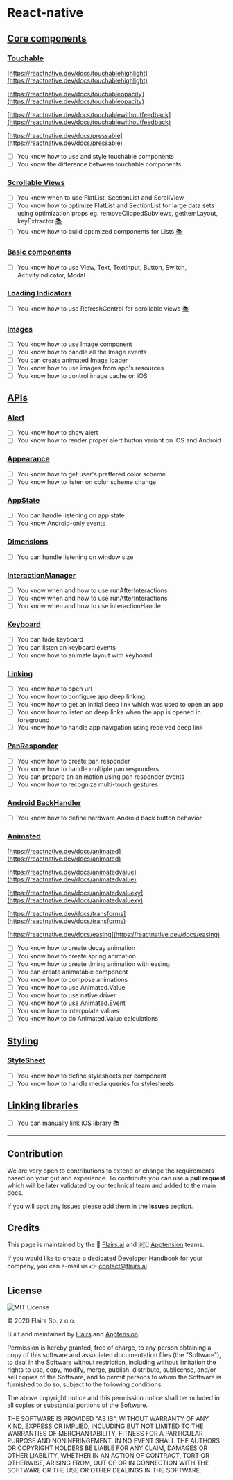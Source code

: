 React-native
============

[Core components](/Technical%20Stack/Mobile%20Developer/React-native.md#core-components)
----------------------------------------------------------------------------------------

### [Touchable](/Technical%20Stack/Mobile%20Developer/React-native.md#touchable)

[https://reactnative.dev/docs/touchablehighlight](https://reactnative.dev/docs/touchablehighlight)  
  
[https://reactnative.dev/docs/touchableopacity](https://reactnative.dev/docs/touchableopacity)  
  
[https://reactnative.dev/docs/touchablewithoutfeedback](https://reactnative.dev/docs/touchablewithoutfeedback)

  
[https://reactnative.dev/docs/pressable](https://reactnative.dev/docs/pressable)  

*   [ ] You know how to use and style touchable components
*   [ ] You know the difference between touchable components

### [Scrollable Views](/Technical%20Stack/Mobile%20Developer/React-native.md#scrollable-views)

*   [ ] You know when to use FlatList, SectionList and ScrollView
*   [ ] You know how to optimize FlatList and SectionList for large data sets using optimization props eg. removeClippedSubviews, getItemLayout, keyExtractor [:books:](https://reactnative.dev/docs/optimizing-flatlist-configuration)
*   [ ] You know how to build optimized components for Lists [:books:](https://reactnative.dev/docs/optimizing-flatlist-configuration)

### [Basic components](/Technical%20Stack/Mobile%20Developer/React-native.md#basic-components)

*   [ ] You know how to use View, Text, TextInput, Button, Switch, ActivityIndicator, Modal

### [Loading Indicators](/Technical%20Stack/Mobile%20Developer/React-native.md#loading-indicators)

*   [ ] You know how to use RefreshControl for scrollable views [:books:](https://reactnative.dev/docs/refreshcontrol)

### [Images](/Technical%20Stack/Mobile%20Developer/React-native.md#images)

*   [ ] You know how to use Image component
*   [ ] You know how to handle all the Image events
*   [ ] You can create animated Image loader
*   [ ] You know how to use images from app's resources
*   [ ] You know how to control image cache on iOS

[APIs](/Technical%20Stack/Mobile%20Developer/React-native.md#apis)
------------------------------------------------------------------

### [Alert](/Technical%20Stack/Mobile%20Developer/React-native.md#alert)

*   [ ] You know how to show alert
*   [ ] You know how to render proper alert button variant on iOS and Android

### [Appearance](/Technical%20Stack/Mobile%20Developer/React-native.md#appearance)

*   [ ] You know how to get user's preffered color scheme
*   [ ] You know how to listen on color scheme change

### [AppState](/Technical%20Stack/Mobile%20Developer/React-native.md#app-state)

*   [ ] You can handle listening on app state
*   [ ] You know Android-only events

### [Dimensions](/Technical%20Stack/Mobile%20Developer/React-native.md#dimensions)

*   [ ] You can handle listening on window size

### [InteractionManager](/Technical%20Stack/Mobile%20Developer/React-native.md#interaction-manager)

*   [ ] You know when and how to use runAfterInteractions
*   [ ] You know when and how to use runAfterInteractions
*   [ ] You know when and how to use interactionHandle

### [Keyboard](/Technical%20Stack/Mobile%20Developer/React-native.md#keyboard)

*   [ ] You can hide keyboard
*   [ ] You can listen on keyboard events
*   [ ] You know how to animate layout with keyboard

### [Linking](/Technical%20Stack/Mobile%20Developer/React-native.md#linking)

*   [ ] You know how to open url
*   [ ] You know how to configure app deep linking
*   [ ] You know how to get an initial deep link which was used to open an app
*   [ ] You know how to listen on deep links when the app is opened in foreground
*   [ ] You know how to handle app navigation using received deep link

### [PanResponder](/Technical%20Stack/Mobile%20Developer/React-native.md#pan-responder)

*   [ ] You know how to create pan responder
*   [ ] You know how to handle multiple pan responders
*   [ ] You can prepare an animation using pan responder events
*   [ ] You know how to recognize multi-touch gestures

### [Android BackHandler](/Technical%20Stack/Mobile%20Developer/React-native.md#android-back-handler)

*   [ ] You know how to define hardware Android back button behavior

### [Animated](/Technical%20Stack/Mobile%20Developer/React-native.md#animated)

[https://reactnative.dev/docs/animated](https://reactnative.dev/docs/animated)

  

[https://reactnative.dev/docs/animatedvalue](https://reactnative.dev/docs/animatedvalue)  

  

[https://reactnative.dev/docs/animatedvaluexy](https://reactnative.dev/docs/animatedvaluexy)  

  

[https://reactnative.dev/docs/transforms](https://reactnative.dev/docs/transforms)  

  

[https://reactnative.dev/docs/easing](https://reactnative.dev/docs/easing)  

*   [ ] You know how to create decay animation
*   [ ] You know how to create spring animation
*   [ ] You know how to create timing animation with easing
*   [ ] You can create animatable component
*   [ ] You know how to compose animations
*   [ ] You know how to use Animated.Value
*   [ ] You know how to use native driver
*   [ ] You know how to use Animated.Event
*   [ ] You know how to interpolate values
*   [ ] You know how to do Animated.Value calculations

[Styling](/Technical%20Stack/Mobile%20Developer/React-native.md#styling)
------------------------------------------------------------------------

### [StyleSheet](/Technical%20Stack/Mobile%20Developer/React-native.md#style-sheet)

*   [ ] You know how to define stylesheets per component
*   [ ] You know how to handle media queries for stylesheets

[Linking libraries](/Technical%20Stack/Mobile%20Developer/React-native.md#linking-libraries)
--------------------------------------------------------------------------------------------

*   [ ] You can manually link iOS library [:books:](https://reactnative.dev/docs/linking-libraries-ios)

* * *

Contribution
------------

We are very open to contributions to extend or change the requirements based on your gut and experience. To contribute you can use a **pull request** which will be later validated by our technical team and added to the main docs.

If you will spot any issues please add them in the **Issues** section.

Credits
-------

This page is maintained by the 🔹 [Flairs.ai](http://Flairs.ai) and 🇵🇱 [Apptension](https://apptension.com) teams.

If you would like to create a dedicated Developer Handbook for your company, you can e-mail us 👉 [contact@flairs.ai](mailto:contact@flairs.ai)

License
-------

![MIT License](https://img.shields.io/badge/License-MIT-blue.svg)

© 2020 Flairs Sp. z o.o.

Built and maintained by [Flairs](https://www.flairs.ai) and [Apptension](https://apptension.com).

Permission is hereby granted, free of charge, to any person obtaining a copy of this software and associated documentation files (the "Software"), to deal in the Software without restriction, including without limitation the rights to use, copy, modify, merge, publish, distribute, sublicense, and/or sell copies of the Software, and to permit persons to whom the Software is furnished to do so, subject to the following conditions:

The above copyright notice and this permission notice shall be included in all copies or substantial portions of the Software.

THE SOFTWARE IS PROVIDED "AS IS", WITHOUT WARRANTY OF ANY KIND, EXPRESS OR IMPLIED, INCLUDING BUT NOT LIMITED TO THE WARRANTIES OF MERCHANTABILITY, FITNESS FOR A PARTICULAR PURPOSE AND NONINFRINGEMENT. IN NO EVENT SHALL THE AUTHORS OR COPYRIGHT HOLDERS BE LIABLE FOR ANY CLAIM, DAMAGES OR OTHER LIABILITY, WHETHER IN AN ACTION OF CONTRACT, TORT OR OTHERWISE, ARISING FROM, OUT OF OR IN CONNECTION WITH THE SOFTWARE OR THE USE OR OTHER DEALINGS IN THE SOFTWARE.